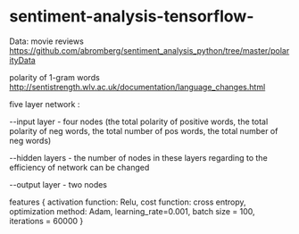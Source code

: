 # sentiment-analysis-tensorflow-

Data: movie reviews https://github.com/abromberg/sentiment_analysis_python/tree/master/polarityData 

polarity of 1-gram words http://sentistrength.wlv.ac.uk/documentation/language_changes.html


five layer network : 

--input layer - four nodes (the total polarity of positive words, the total polarity of neg words, the total number of pos words, the total number of neg words) 

--hidden layers - the number of nodes in these layers regarding to the efficiency of network can be changed 

--output layer - two nodes 



features {
activation function: Relu,
cost function: cross entropy,
optimization method: Adam,
learning_rate=0.001,
batch size = 100,
iterations = 60000 }

